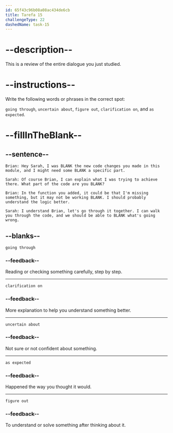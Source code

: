 ```yaml
---
id: 65f43c96b08a08ac434de6cb
title: Tarefa 15
challengeType: 22
dashedName: task-15
---
```


<!-- REVIEW -->

# --description--

This is a review of the entire dialogue you just studied.

# --instructions--

Write the following words or phrases in the correct spot:

`going through`, `uncertain about`, `figure out`, `clarification on`, and `as expected`.

# --fillInTheBlank--

## --sentence--

`Brian: Hey Sarah, I was BLANK the new code changes you made in this module, and I might need some BLANK a specific part.`

`Sarah: Of course Brian, I can explain what I was trying to achieve there. What part of the code are you BLANK?`

`Brian: In the function you added, it could be that I'm missing something, but it may not be working BLANK. I should probably understand the logic better.`

`Sarah: I understand Brian, let's go through it together. I can walk you through the code, and we should be able to BLANK what's going wrong.`

## --blanks--

`going through`

### --feedback--

Reading or checking something carefully, step by step.

---

`clarification on`

### --feedback--

More explanation to help you understand something better.

---

`uncertain about`

### --feedback--

Not sure or not confident about something.

---

`as expected`

### --feedback--

Happened the way you thought it would.

---

`figure out`

### --feedback--

To understand or solve something after thinking about it.
